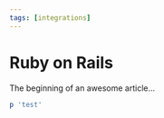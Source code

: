 ```yaml
---
tags: [integrations]
---
```


# Ruby on Rails

The beginning of an awesome article...
```ruby
p 'test'
```